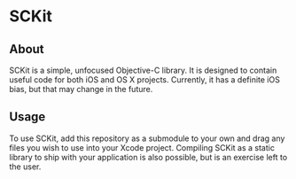 SCKit
=====

About
-----
SCKit is a simple, unfocused Objective-C library. It is designed to contain useful code for both iOS and OS X projects. Currently, it has a definite iOS bias, but that may change in the future.

Usage
-----
To use SCKit, add this repository as a submodule to your own and drag any files you wish to use into your Xcode project. Compiling SCKit as a static library to ship with your application is also possible, but is an exercise left to the user.
